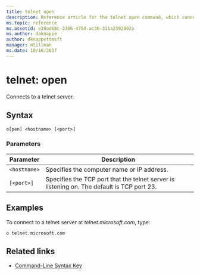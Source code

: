 ```yaml
---
title: telnet open
description: Reference article for the telnet open command, which connects to a telnet server.
ms.topic: reference
ms.assetid: e30ad68c-2366-4754-ac36-311a2392902a
ms.author: daknappe
author: dknappettmsft
manager: mtillman
ms.date: 10/16/2017
---
```


# telnet: open



Connects to a telnet server.

## Syntax

```
o[pen] <hostname> [<port>]
```

### Parameters

| Parameter | Description |
|--|--|
| `<hostname>` | Specifies the computer name or IP address. |
| `[<port>]` | Specifies the TCP port that the telnet server is listening on. The default is TCP port 23. |

## Examples

To connect to a telnet server at *telnet.microsoft.com*, type:

```
o telnet.microsoft.com
```

## Related links

- [Command-Line Syntax Key](command-line-syntax-key.md)
